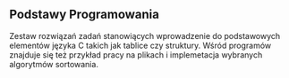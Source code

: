 ## Podstawy Programowania

Zestaw rozwiązań zadań stanowiących wprowadzenie do podstawowych elementów języka C takich jak tablice czy struktury. Wśród programów znajduje się też przykład pracy na plikach i implemetacja wybranych algorytmów sortowania.
